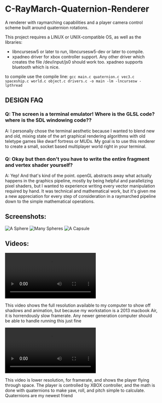 # C-RayMarch-Quaternion-Renderer
A renderer with raymarching capabilities and a player camera control scheme built around quaternion rotations.

This project requires a LINUX or UNIX-compatible OS, as well as the libraries:

* libncursesw5 or later to run, libncursesw5-dev or later to compile.
* xpadneo driver for xbox controller support. Any other driver which creates the file /dev/input/js0 should work too. xpadneo supports bluetooth which is nice.


to compile use the compile line:
`gcc main.c quaternion.c vec3.c spaceship.c world.c object.c drivers.c -o main -lm -lncursesw -lpthread`

## DESIGN FAQ
### Q: The screen is a terminal emulator! Where is the GLSL code? where is the SDL windowing code??
A: I personally chose the terminal aesthetic because I wanted to blend new and old, mixing state of the art graphical rendering algorithms with old teletype games like dwarf fortress or MUDs. My goal is to use this renderer to create a small, socket based multiplayer world right in your terminal.


### Q: Okay but then don't you have to write the entire fragment and vertex shader yourself?
A: Yep! And that's kind of the point. openGL abstracts away what actually happens in the graphics pipeline, mostly by being helpful and parallelizing pixel shaders, but I wanted to experience writing every vector manipulation required by hand. It was technical and mathematical work, but it's given me a new appreciation for every step of consideration in a raymarched pipeline down to the simple mathematical operations.

## Screenshots:
![A Sphere](https://github.com/rosesilver/C-RayMarch-Quaternion-Renderer/blob/master/sphere.png)
![Many Spheres](https://github.com/rosesilver/C-RayMarch-Quaternion-Renderer/blob/master/spheres.png)
![A Capsule](https://github.com/rosesilver/C-RayMarch-Quaternion-Renderer/blob/master/capsule.png)

## Videos:
![Animated Scene](https://github.com/rosesilver/C-RayMarch-Quaternion-Renderer/blob/master/scene.mkv)

This video shows the full resolution available to my computer to show off shadows and animation, but because my workstation is a 2013 macbook Air, it is horrendously slow framerate. Any newer generation computer should be able to handle running this just fine


![Joystick Use](https://github.com/rosesilver/C-RayMarch-Quaternion-Renderer/blob/master/joystick.mkv)

This video is lower resolution, for framerate, and shows the player flying through space. The player is controlled by XBOX controller, and the math is done with quaternions to make yaw, roll, and pitch simple to calculate. Quaternions are my newest friend

